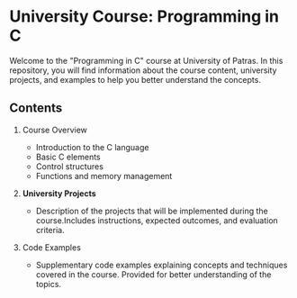 # University Course: Programming in C

Welcome to the "Programming in C" course at University of Patras. In this repository, you will find information about the course content, university projects, and examples to help you better understand the concepts.

## Contents

1. Course Overview
   - Introduction to the C language
   - Basic C elements
   - Control structures
   - Functions and memory management
    

2. **University Projects**
   - Description of the projects that will be implemented during the course.Includes instructions, expected outcomes, and evaluation criteria.

3. Code Examples
   - Supplementary code examples explaining concepts and techniques covered in the course. Provided for better understanding of the topics.
